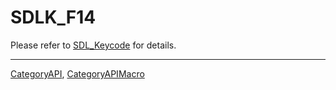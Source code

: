 # SDLK_F14

Please refer to [SDL_Keycode](SDL_Keycode) for details.

----
[CategoryAPI](CategoryAPI), [CategoryAPIMacro](CategoryAPIMacro)

